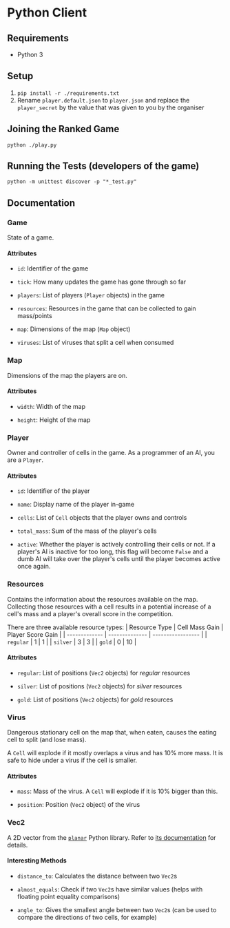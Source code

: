 # Python Client
## Requirements
- Python 3

## Setup
1. `pip install -r ./requirements.txt`
2. Rename `player.default.json` to `player.json` and replace the
   `player_secret` by the value that was given to you by the organiser

## Joining the Ranked Game
`python ./play.py`

## Running the Tests (developers of the game)
`python -m unittest discover -p "*_test.py"`

## Documentation
### Game
State of a game.

#### Attributes
- `id`: Identifier of the game

- `tick`: How many updates the game has gone through so far

- `players`: List of players (`Player` objects) in the game

- `resources`: Resources in the game that can be collected to gain mass/points

- `map`: Dimensions of the map (`Map` object)

- `viruses`: List of viruses that split a cell when consumed

### Map
Dimensions of the map the players are on.

#### Attributes
- `width`: Width of the map

- `height`: Height of the map

### Player
Owner and controller of cells in the game. As a programmer of an AI, you are a
`Player`.

#### Attributes
- `id`: Identifier of the player

- `name`: Display name of the player in-game

- `cells`: List of `Cell` objects that the player owns and controls

- `total_mass`: Sum of the mass of the player's cells

- `active`: Whether the player is actively controlling their cells or not. If a
            player's AI is inactive for too long, this flag will become `False`
            and a dumb AI will take over the player's cells until the player
            becomes active once again.

### Resources
Contains the information about the resources available on the map. Collecting
those resources with a cell results in a potential increase of a cell's mass
and a player's overall score in the competition.

There are three available resource types:
| Resource Type | Cell Mass Gain | Player Score Gain |
| ------------- | -------------- | ----------------- |
| `regular`     | 1              | 1                 |
| `silver`      | 3              | 3                 |
| `gold`        | 0              | 10                |

#### Attributes
- `regular`: List of positions (`Vec2` objects) for *regular* resources

- `silver`: List of positions (`Vec2` objects) for *silver* resources

- `gold`: List of positions (`Vec2` objects) for *gold* resources

### Virus
Dangerous stationary cell on the map that, when eaten, causes the eating cell
to split (and lose mass).

A `Cell` will explode if it mostly overlaps a virus and has 10% more mass. It
is safe to hide under a virus if the cell is smaller.

#### Attributes
- `mass`: Mass of the virus.
          A `Cell` will explode if it is 10% bigger than this.

- `position`: Position (`Vec2` object) of the virus

### Vec2
A 2D vector from the [`planar`](https://pypi.python.org/pypi/planar) Python
library. Refer to
[its documentation](http://pythonhosted.org/planar/vectorref.html#planar.Vec2)
for details.

#### Interesting Methods
- `distance_to`: Calculates the distance between two `Vec2`s

- `almost_equals`: Check if two `Vec2`s have similar values (helps with
                   floating point equality comparisons)

- `angle_to`: Gives the smallest angle between two `Vec2`s (can be used to
              compare the directions of two cells, for example)
